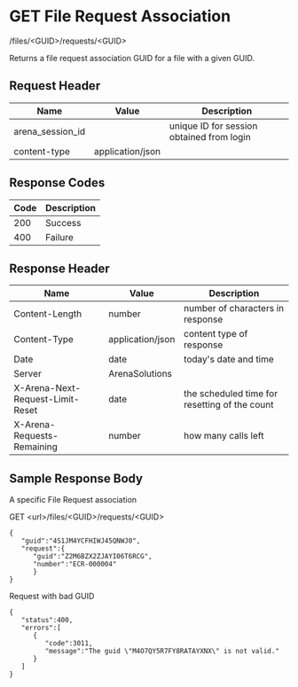 # GET File Request Association
/files/&lt;GUID&gt;/requests/&lt;GUID&gt;

Returns a  file request association GUID for a file with a given GUID. 

## Request Header

| Name  | Value  | Description  |
|  --- |  --- |  --- | 
| arena_session_id  |   | unique ID for session obtained from login  |
| content-type  | application/json  |   |

## Response Codes

| Code  | Description  |
|  --- |  --- | 
| 200  | Success  |
| 400  | Failure  |

## Response Header

| Name  | Value  | Description  |
|  --- |  --- |  --- | 
| Content-Length  | number  | number of characters in response  |
| Content-Type  | application/json  | content type of response  |
| Date  | date  | today's date and time  |
| Server  | ArenaSolutions  |   |
| X-Arena-Next-Request-Limit-Reset   | date  | the scheduled time for resetting of the count  |
| X-Arena-Requests-Remaining   | number  | how many calls left  |

## Sample Response Body
A specific File Request   association

GET &lt;url&gt;/files/&lt;GUID&gt;/requests/&lt;GUID&gt;

```
{  
   "guid":"4S1JM4YCFHIWJ45QNWJ0",
   "request":{  
      "guid":"Z2M6BZX2ZJAYI06T6RCG",
      "number":"ECR-000004"
      }
}
```
Request with bad GUID

```
{  
   "status":400,
   "errors":[  
      {  
         "code":3011,
         "message":"The guid \"M4O7QY5R7FY8RATAYXNX\" is not valid."
      }
   ]
}
```

